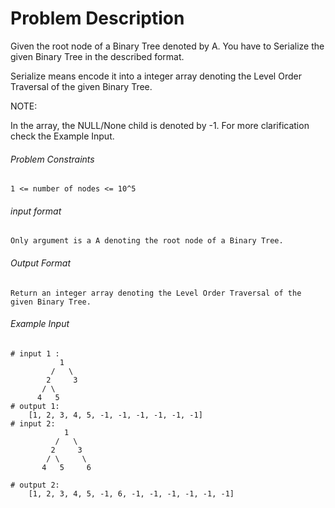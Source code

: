 # Problem Description

Given the root node of a Binary Tree denoted by A. You have to Serialize the given Binary Tree in the described format.

Serialize means encode it into a integer array denoting the Level Order Traversal of the given Binary Tree.

NOTE:

In the array, the NULL/None child is denoted by -1.
For more clarification check the Example Input.


###### Problem Constraints

```
1 <= number of nodes <= 10^5
```

###### input format

``` 
Only argument is a A denoting the root node of a Binary Tree.
```

###### Output Format

```
Return an integer array denoting the Level Order Traversal of the given Binary Tree.
```

###### Example Input

```
# input 1 : 
           1
         /   \
        2     3
       / \
      4   5
# output 1: 
    [1, 2, 3, 4, 5, -1, -1, -1, -1, -1, -1]
# input 2: 
            1
          /   \
         2     3
        / \     \
       4   5     6

# output 2: 
    [1, 2, 3, 4, 5, -1, 6, -1, -1, -1, -1, -1, -1]
```
